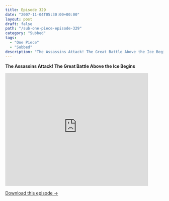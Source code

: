 ```yaml
---
title: Episode 329
date: "2007-11-04T05:30:00+00:00"
layout: post
draft: false
path: "/sub-one-piece-episode-329"
category: "Subbed"
tags:
  - "One Piece"
  - "Subbed"
description: "The Assassins Attack! The Great Battle Above the Ice Begins"
---
```


**The Assassins Attack! The Great Battle Above the Ice Begins**

<iframe width="640" height="360" src="https://www.rapidvideo.com/e/FXREMA0ANV" frameborder="0" marginwidth=0 marginheight=0 scrolling=no allowfullscreen style="max-width:90%;"></iframe>

<a href="http://ouo.io/qs/eCodkFEQ?s=https://www.rapidvideo.com/d/FXREMA0ANV" class="styled_a">Download this episode →</a>

